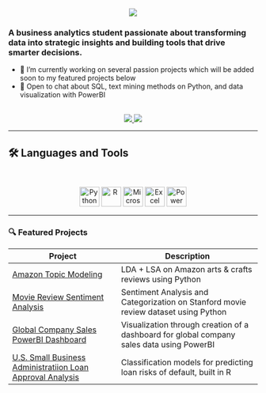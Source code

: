 

<h1 align="center">
    <img src="https://readme-typing-svg.herokuapp.com/?font=Lora&size=48&center=true&vCenter=true&width=500&height=70&color=D0417E&duration=4000&lines=Hi+There!+👋;+I'm+Christine+Wu!;" />
</h1>

### A business analytics student passionate about transforming data into strategic insights and building tools that drive smarter decisions.

- 🌱 I’m currently working on several passion projects which will be added soon to my featured projects below
- 💬 Open to chat about SQL, text mining methods on Python, and data visualization with PowerBI

<br>

<div align="center">
  <a href="imcwu0928@gmail.com">
    <img src="https://img.shields.io/badge/Gmail-333333?style=for-the-badge&logo=gmail&logoColor=red" />
  </a>
  <a href="https://linkedin.com/in/christine-wu0928" target="_blank">
    <img src="https://img.shields.io/badge/LinkedIn-0077B5?style=for-the-badge&logo=linkedin&logoColor=white" target="_blank" />
  </a>
</div>

<hr>

## 🛠️ Languages and Tools

<br>

<p align="center">
  <img src="https://cdn.jsdelivr.net/gh/devicons/devicon/icons/python/python-original.svg" alt="Python" width="40" height="40"/>
  <img src="https://cdn.jsdelivr.net/gh/devicons/devicon/icons/r/r-original.svg" alt="R" width="40" height="40"/>
  <img src="https://cdn.jsdelivr.net/gh/devicons/devicon/icons/microsoftsqlserver/microsoftsqlserver-plain.svg" alt="Microsoft Access" width="40" height="40"/>
   <img src="https://www.svgrepo.com/show/373589/excel.svg" alt="Excel" width="40" height="40"/>
  <img src="https://upload.wikimedia.org/wikipedia/commons/c/cf/New_Power_BI_Logo.svg" alt="Power BI" width="40" height="40"/>
</p>

<hr>

### 🔍 Featured Projects

| Project | Description |
|--------|-------------|
| [Amazon Topic Modeling](https://github.com/imcwu/amazon-arts-crafts-reviews-topic-modeling-python/tree/main) | LDA + LSA on Amazon arts & crafts reviews using Python |
| [Movie Review Sentiment Analysis](https://github.com/imcwu/movie-reviews-sentiment-analysis-python) | Sentiment Analysis and Categorization on Stanford movie review dataset using Python |
| [Global Company Sales PowerBI Dashboard](https://github.com/imcwu/global-company-sales-powerbi-dashboard) | Visualization through creation of a dashboard for global company sales data using PowerBI |
| [U.S. Small Business Administratiion Loan Approval Analysis](https://github.com/imcwu/SBA-loan-approval-classification-models-r) | Classification models for predicting loan risks of default, built in R |
